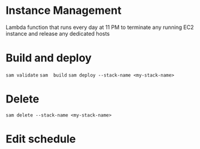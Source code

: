 # Instance Management
Lambda function that runs every day at 11 PM to terminate any running EC2 instance and release any dedicated hosts

# Build and deploy
`sam validate`
`sam  build`
`sam deploy --stack-name <my-stack-name>`

# Delete
`sam delete --stack-name <my-stack-name>`

# Edit schedule